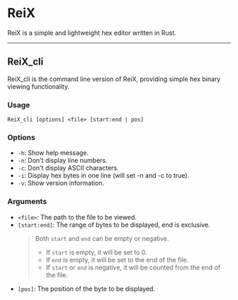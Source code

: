# ReiX

ReiX is a simple and lightweight hex editor written in Rust.

---

## ReiX_cli

ReiX_cli is the command line version of ReiX, providing simple hex binary viewing functionality.

### Usage

```shell
ReiX_cli [options] <file> [start:end | pos]
```

### Options

- `-h`: Show help message.
- `-n`: Don't display line numbers.
- `-c`: Don't display ASCII characters.
- `-i`: Display hex bytes in one line (will set -n and -c to true).
- `-v`: Show version information.

### Arguments

- `<file>`: The path to the file to be viewed.
- `[start:end]`: The range of bytes to be displayed, end is exclusive.
  > Both `start` and `end` can be empty or negative.
    > - If `start` is empty, it will be set to 0.
    > - If `end` is empty, it will be set to the end of the file.
    > - If `start` or `end` is negative, it will be counted from the end of the file.
- `[pos]`: The position of the byte to be displayed.